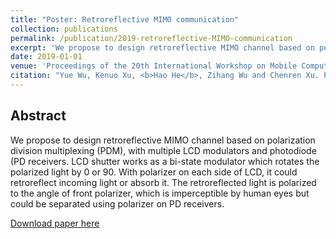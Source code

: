 ```yaml
---
title: "Poster: Retroreflective MIMO communication"
collection: publications
permalink: /publication/2019-retroreflective-MIMO-communication
excerpt: 'We propose to design retroreflective MIMO channel based on polarization division multiplexing (PDM), with multiple LCD modulators and photodiode (PD) receivers. LCD shutter works as a bi-state modulator which rotates the polarized light by 0 or 90. With polarizer on each side of LCD, it could retroreflect incoming light or absorb it. The retroreflected light is polarized to the angle of front polarizer, which is imperceptible by human eyes but could be separated using polarizer on PD receivers.'
date: 2019-01-01
venue: 'Proceedings of the 20th International Workshop on Mobile Computing Systems and Applications'
citation: "Yue Wu, Kenuo Xu, <b>Hao He</b>, Zihang Wu and Chenren Xu. Poster: Retroreflective MIMO Communication. In Proceedings of the 20th International Workshop on Mobile Computing Systems and Applications (HotMobile 2019)."
---
```


## Abstract

We propose to design retroreflective MIMO channel based on polarization division multiplexing (PDM), with multiple LCD modulators and photodiode (PD receivers. LCD shutter works as a bi-state modulator which rotates the polarized light by 0 or 90. With polarizer on each side of LCD, it could retroreflect incoming light or absorb it. The retroreflected light is polarized to the angle of front polarizer, which is imperceptible by human eyes but could be separated using polarizer on PD receivers.

[Download paper here](http://hehao98.github.io/files/2019-retromimo.pdf)

